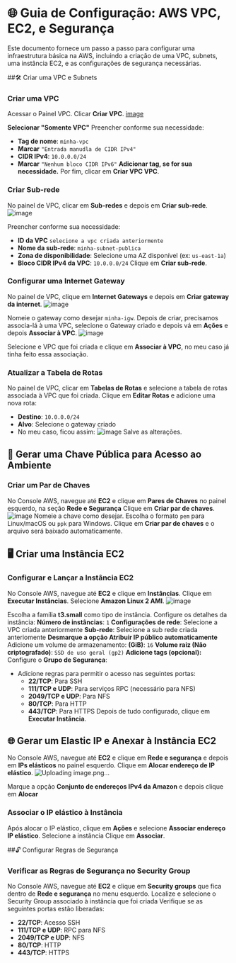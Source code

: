 # 🌐 Guia de Configuração: AWS VPC, EC2, e Segurança

Este documento fornece um passo a passo para configurar uma infraestrutura básica na AWS, incluindo a criação de uma VPC, subnets, uma instância EC2, e as configurações de segurança necessárias.

##🛠️ Criar uma VPC e Subnets

### Criar uma VPC
Acessar o Painel VPC.
Clicar **Criar VPC**.
[image](https://github.com/user-attachments/assets/4728e760-f281-4ab3-8467-459ad1bf594a)

**Selecionar "Somente VPC"**
Preencher conforme sua necessidade:
   - **Tag de nome**: `minha-vpc`
   - **Marcar** `"Entrada manudla de CIDR IPv4"`
   - **CIDR IPv4**: `10.0.0.0/24`
   - **Marcar** `"Nenhum bloco CIDR IPv6"`
**Adicionar tag, se for sua necessidade.**
Por fim, clicar em **Criar VPC VPC**.

### Criar Sub-rede
No painel de VPC, clicar em **Sub-redes** e depois em **Criar sub-rede**.
![image](https://github.com/user-attachments/assets/ab9a319e-0274-4c11-9167-07bf6f9ffc35)

Preencher conforme sua necessidade:
   - **ID da VPC** `selecione a vpc criada anteriormente`
   - **Nome da sub-rede**: `minha-subnet-publica`
   - **Zona de disponibilidade**: Selecione uma AZ disponível (ex: `us-east-1a`)
   - **Bloco CIDR IPv4 da VPC**: `10.0.0.0/24`
Clique em **Criar sub-rede**.


### Configurar uma Internet Gateway
No painel de VPC, clique em **Internet Gateways** e depois em **Criar gateway da internet**.
![image](https://github.com/user-attachments/assets/8b2bd206-92b7-4ed9-b885-4c2d975fe09d)

Nomeie o gateway como  desejar `minha-igw`.
Depois de criar, precisamos associa-lá à uma VPC, selecione o Gateway criado e depois vá em **Ações** e depois **Associar à VPC**.
![image](https://github.com/user-attachments/assets/578cfe64-e881-4ce6-b234-19e524f35c23)

Selecione e VPC que foi criada e clique em **Associar à VPC**, no meu caso já tinha feito essa associação.

### Atualizar a Tabela de Rotas
No painel de VPC, clicar em **Tabelas de Rotas** e selecione a tabela de rotas associada à VPC que foi criada.
Clique em **Editar Rotas** e adicione uma nova rota:
   - **Destino**: `10.0.0.0/24`
   - **Alvo**: Selecione o gateway criado
   - No meu caso, ficou assim:
     ![image](https://github.com/user-attachments/assets/44da1dc0-71b9-481a-bf83-ab1685ef6e9f)
Salve as alterações.

## 🔑 Gerar uma Chave Pública para Acesso ao Ambiente

### Criar um Par de Chaves
No Console AWS, navegue até **EC2** e clique em **Pares de Chaves** no painel esquerdo, na seção **Rede e Segurança**
Clique em **Criar par de chaves**.
![image](https://github.com/user-attachments/assets/d1b6f5dd-aa0d-4645-872f-d6fefd231b4d)
Nomeie a chave como desejar.
Escolha o formato `pem` para Linux/macOS ou `ppk` para Windows.
Clique em **Criar par de chaves** e o arquivo será baixado automaticamente.

## 🖥️ Criar uma Instância EC2

### Configurar e Lançar a Instância EC2
No Console AWS, navegue até **EC2** e clique em **Instâncias**.
Clique em **Executar Instâncias**.
Selecione **Amazon Linux 2 AMI**.
![image](https://github.com/user-attachments/assets/66000038-d087-4e4a-a229-1b0e7ddd3a26)

Escolha a família **t3.small** como tipo de instância.
Configure os detalhes da instância:
**Número de instâncias**: `1`
**Configurações de rede**: Selecione a VPC criada anteriormente
**Sub-rede**: Selecione a sub rede criada anteriomente
**Desmarque a opção Atribuir IP público automaticamente**
Adicione um volume de armazenamento:
**(GiB)**: `16`
**Volume raiz (Não criptografado)**: `SSD de uso geral (gp2)`
**Adicione tags (opcional):**
Configure o **Grupo de Segurança**:
   - Adicione regras para permitir o acesso nas seguintes portas:
     - **22/TCP**: Para SSH
     - **111/TCP e UDP**: Para serviços RPC (necessário para NFS)
     - **2049/TCP e UDP**: Para NFS
     - **80/TCP**: Para HTTP
     - **443/TCP**: Para HTTPS
Depois de tudo configurado, clique em **Executar Instância**.

## 🌐 Gerar um Elastic IP e Anexar à Instância EC2

No Console AWS, navegue até **EC2** e clique em **Rede e segurança** e depois em **IPs elásticos** no painel esquerdo.
Clique em **Alocar endereço de IP elástico**.
![Uploading image.png…]()

Marque a opção **Conjunto de endereços IPv4 da Amazon** e depois clique em **Alocar**

### Associar o IP elástico à Instância
Após alocar o IP elástico, clique em **Ações** e selecione **Associar endereço IP elástico**.
Selecione a instância
Clique em **Associar**.

##🔓 Configurar Regras de Segurança

### Verificar as Regras de Segurança no Security Group
No Console AWS, navegue até **EC2** e clique em **Security groups** que fica dentro de **Rede e segurança** no menu esquerdo.
Localize e selecione o Security Group associado à instância que foi criada
Verifique se as seguintes portas estão liberadas:
   - **22/TCP**: Acesso SSH
   - **111/TCP e UDP**: RPC para NFS
   - **2049/TCP e UDP**: NFS
   - **80/TCP**: HTTP
   - **443/TCP**: HTTPS

